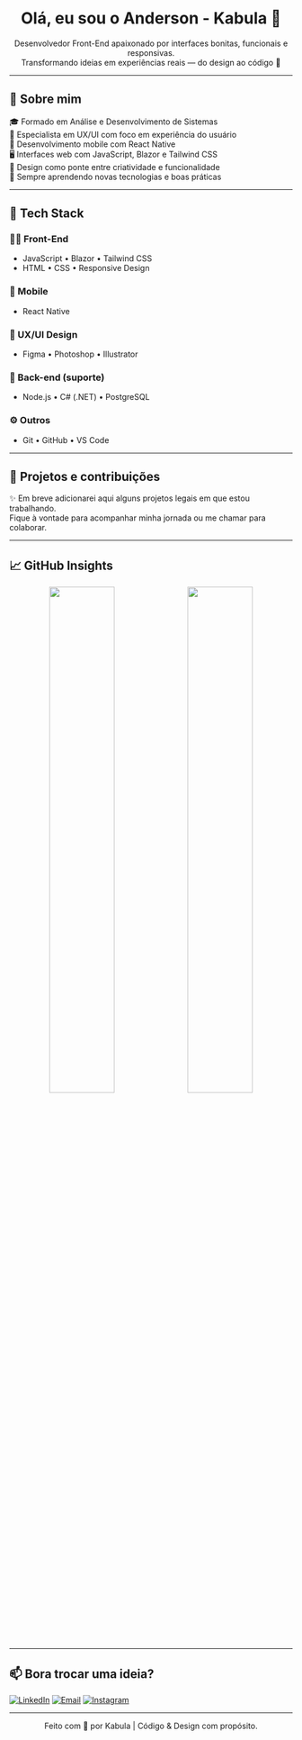 <h1 align="center">Olá, eu sou o Anderson - Kabula 👋</h1>

<p align="center">
Desenvolvedor Front-End apaixonado por interfaces bonitas, funcionais e responsivas.<br/>
Transformando ideias em experiências reais — do design ao código 🚀
</p>

---

## 🧠 Sobre mim

🎓 Formado em Análise e Desenvolvimento de Sistemas  
🎨 Especialista em UX/UI com foco em experiência do usuário  
📱 Desenvolvimento mobile com React Native  
🖥️ Interfaces web com JavaScript, Blazor e Tailwind CSS  
🧩 Design como ponte entre criatividade e funcionalidade  
🌱 Sempre aprendendo novas tecnologias e boas práticas  

---

## 🔧 Tech Stack

### 👨‍💻 Front-End
- JavaScript • Blazor • Tailwind CSS  
- HTML • CSS • Responsive Design

### 📱 Mobile
- React Native

### 🎨 UX/UI Design
- Figma • Photoshop • Illustrator

### 🧪 Back-end (suporte)
- Node.js • C# (.NET) • PostgreSQL

### ⚙️ Outros
- Git • GitHub • VS Code

---

## 🚀 Projetos e contribuições

✨ Em breve adicionarei aqui alguns projetos legais em que estou trabalhando.  
Fique à vontade para acompanhar minha jornada ou me chamar para colaborar.

---

## 📈 GitHub Insights

<div align="center">
  <img src="https://github-readme-stats.vercel.app/api?username=Kabula21&show_icons=true&theme=tokyonight&hide_title=false&include_all_commits=true&count_private=true" width="48%"/>
  <img src="https://github-readme-stats.vercel.app/api/top-langs/?username=Kabula21&layout=compact&theme=tokyonight" width="48%"/>
</div>

---

## 📫 Bora trocar uma ideia?

[![LinkedIn](https://img.shields.io/badge/LinkedIn-Kabula-blue?style=for-the-badge&logo=linkedin&logoColor=white)](https://www.linkedin.com/in/anderson-kabula/)
[![Email](https://img.shields.io/badge/Email-kabulahomestudio@gmail.com-red?style=for-the-badge&logo=gmail&logoColor=white)](mailto:kabulahomestudio@gmail.com)
[![Instagram](https://img.shields.io/badge/@kabula__-E4405F?style=for-the-badge&logo=instagram&logoColor=white)](https://www.instagram.com/kabula_/)

---

<p align="center">
  Feito com 💙 por Kabula | Código & Design com propósito.
</p>
